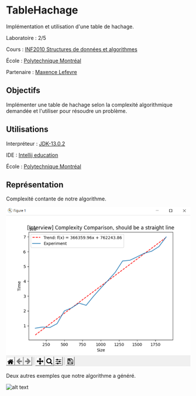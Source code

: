 # TableHachage

Implémentation et utilisation d'une table de hachage.

Laboratoire : 2/5

Cours : [INF2010 Structures de données et algorithmes](https://www.polymtl.ca/programmes/cours/structures-de-donnees-et-algorithmes)

École : [Polytechnique Montréal](https://www.polymtl.ca)

Partenaire : [Maxence Lefevre](https://github.com/Solonioka)


## Objectifs

Implémenter une table de hachage selon la complexité algorithmique demandée et l'utiliser pour résoudre un problème.

## Utilisations

Interpréteur : [JDK-13.0.2](https://www.oracle.com/java/technologies/javase-jdk13-downloads.html)

IDE : [Intellij education](https://www.jetbrains.com/fr-fr/idea/download/#section=windows)

École : [Polytechnique Montréal](https://www.polymtl.ca)

## Représentation

Complexité contante de notre algorithme.

![alt text](https://github.com/TritzA/TableHachage/blob/master/images/complexité.PNG)

Deux autres exemples que notre algorithme a généré.

![alt text](https://github.com/TritzA/TableHachage/blob/master/images/2complexité.PNG)
